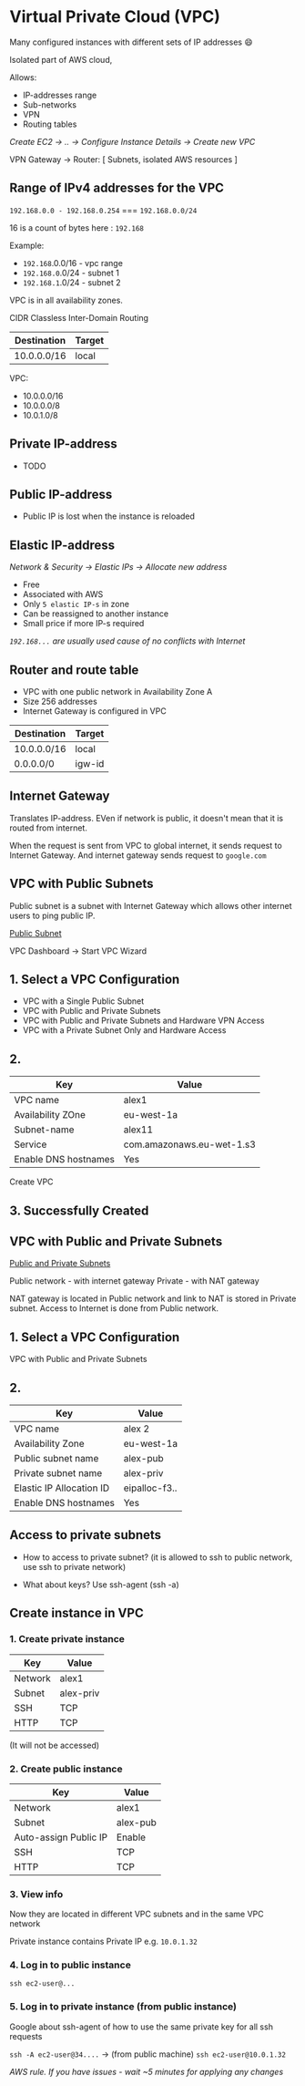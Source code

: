 # Virtual Private Cloud (VPC)

Many configured instances with different sets of IP addresses :smile:

Isolated part of AWS cloud, 

Allows:
* IP-addresses range
* Sub-networks
* VPN
* Routing tables

*Create EC2 -> .. -> Configure Instance Details -> Create new VPC*


VPN Gateway -> Router: [ Subnets, isolated AWS resources ]

## Range of IPv4 addresses for the VPC

`192.168.0.0 - 192.168.0.254` === `192.168.0.0/24`

16 is a count of bytes here : `192.168`

Example:
* `192.168`.0.0/16 - vpc range
* `192.168.0`.0/24 - subnet 1
* `192.168.1`.0/24 - subnet 2

VPC is in all availability zones.

CIDR Classless Inter-Domain Routing

Destination | Target
------------|-------
10.0.0.0/16 | local

VPC:
* 10.0.0.0/16
* 10.0.0.0/8
* 10.0.1.0/8

## Private IP-address

* TODO

## Public IP-address

* Public IP is lost when the instance is reloaded

## Elastic IP-address

*Network & Security -> Elastic IPs -> Allocate new address*

* Free
* Associated with AWS
* Only `5 elastic IP-s` in zone
* Can be reassigned to another instance
* Small price if more IP-s required

*`192.168...` are usually used cause of no conflicts with Internet*

## Router and route table

* VPC with one public network in Availability Zone A
* Size 256 addresses
* Internet Gateway is configured in VPC

Destination | Target
------------|-------
10.0.0.0/16 | local
0.0.0.0/0   | igw-id

## Internet Gateway

Translates IP-address.
EVen if network is public, it doesn't mean that it is routed from internet.

When the request is sent from VPC to global internet, it sends request to Internet Gateway. 
And internet gateway sends request to `google.com`

## VPC with Public Subnets

Public subnet is a subnet with Internet Gateway which allows other internet users to ping public IP.

[Public Subnet](/public-subnet.png)

VPC Dashboard -> Start VPC Wizard

## 1. Select a VPC Configuration

* VPC with a Single Public Subnet
* VPC with Public and Private Subnets
* VPC with Public and Private Subnets and Hardware VPN Access
* VPC with a Private Subnet Only and Hardware Access

## 2. 

Key | Value
--- | -----
VPC name| alex1
Availability ZOne | eu-west-1a
Subnet-name | alex11
Service | com.amazonaws.eu-wet-1.s3
Enable DNS hostnames | Yes

Create VPC

## 3. Successfully Created

## VPC with Public and Private Subnets

[Public and Private Subnets](/vpc/private-and-public-subnets.png)

Public network - with internet gateway 
Private - with NAT gateway

NAT gateway is located in Public network and link to NAT is stored in Private subnet.
Access to Internet is done from Public network.

## 1. Select a VPC Configuration

VPC with Public and Private Subnets

## 2.

Key | Value
--- | -----
VPC name | alex 2
Availability Zone | eu-west-1a
Public subnet name | alex-pub
Private subnet name | alex-priv
Elastic IP Allocation ID | eipalloc-f3..
Enable DNS hostnames | Yes


## Access to private subnets

* How to access to private subnet? (it is allowed to ssh to public network, use ssh to private network)

* What about keys? Use ssh-agent (ssh -a)

## Create instance in VPC

### 1. Create private instance 

Key | Value
--- | -----
Network| alex1
Subnet| alex-priv
SSH | TCP | 22 | Anywhere
HTTP | TCP | 80 | Anywhere

(It will not be accessed)

### 2. Create public instance 

Key | Value
--- | -----
Network | alex1
Subnet | alex-pub
Auto-assign Public IP | Enable
SSH | TCP | 22 | Anywhere
HTTP | TCP | 80 | Anywhere

### 3. View info

Now they are located in different VPC subnets and in the same VPC network

Private instance contains Private IP e.g. `10.0.1.32`

### 4. Log in to public instance

`ssh ec2-user@...`

### 5. Log in to private instance (from public instance)

Google about ssh-agent of how to use the same private key for all ssh requests

`ssh -A ec2-user@34....` -> (from public machine) `ssh ec2-user@10.0.1.32`

*AWS rule. If you have issues - wait ~5 minutes for applying any changes*